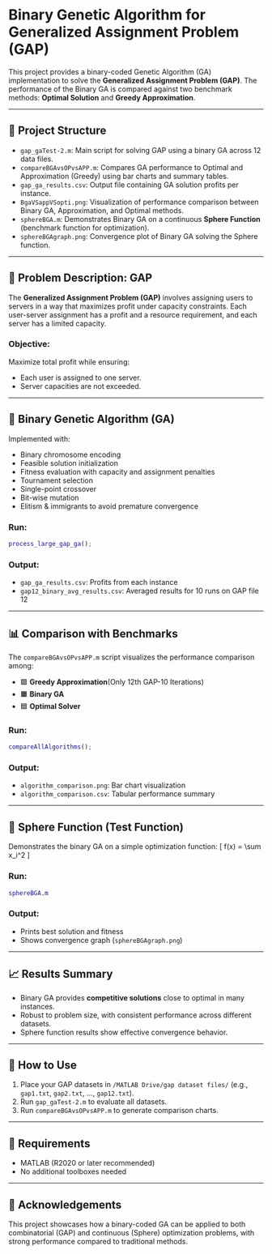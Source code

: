 # Binary Genetic Algorithm for Generalized Assignment Problem (GAP)

This project provides a binary-coded Genetic Algorithm (GA) implementation to solve the **Generalized Assignment Problem (GAP)**. The performance of the Binary GA is compared against two benchmark methods: **Optimal Solution** and **Greedy Approximation**.

---

## 📂 Project Structure

- `gap_gaTest-2.m`: Main script for solving GAP using a binary GA across 12 data files.
- `compareBGAvsOPvsAPP.m`: Compares GA performance to Optimal and Approximation (Greedy) using bar charts and summary tables.
- `gap_ga_results.csv`: Output file containing GA solution profits per instance.
- `BgaVSappVSopti.png`: Visualization of performance comparison between Binary GA, Approximation, and Optimal methods.
- `sphereBGA.m`: Demonstrates Binary GA on a continuous **Sphere Function** (benchmark function for optimization).
- `sphereBGAgraph.png`: Convergence plot of Binary GA solving the Sphere function.

---

## 📌 Problem Description: GAP

The **Generalized Assignment Problem (GAP)** involves assigning users to servers in a way that maximizes profit under capacity constraints. Each user-server assignment has a profit and a resource requirement, and each server has a limited capacity.

### Objective:
Maximize total profit while ensuring:
- Each user is assigned to one server.
- Server capacities are not exceeded.

---

## 🧬 Binary Genetic Algorithm (GA)

Implemented with:
- Binary chromosome encoding
- Feasible solution initialization
- Fitness evaluation with capacity and assignment penalties
- Tournament selection
- Single-point crossover
- Bit-wise mutation
- Elitism & immigrants to avoid premature convergence

### Run:
```matlab
process_large_gap_ga();
```

### Output:
- `gap_ga_results.csv`: Profits from each instance
- `gap12_binary_avg_results.csv`: Averaged results for 10 runs on GAP file 12

---

## 📊 Comparison with Benchmarks

The `compareBGAvsOPvsAPP.m` script visualizes the performance comparison among:

- 🟩 **Greedy Approximation**(Only 12th GAP-10 Iterations)
- 🟧 **Binary GA**
- 🟦 **Optimal Solver**

### Run:
```matlab
compareAllAlgorithms();
```

### Output:
- `algorithm_comparison.png`: Bar chart visualization
- `algorithm_comparison.csv`: Tabular performance summary

---

## 🔬 Sphere Function (Test Function)

Demonstrates the binary GA on a simple optimization function:
\[ f(x) = \sum x_i^2 \]

### Run:
```matlab
sphereBGA.m
```

### Output:
- Prints best solution and fitness
- Shows convergence graph (`sphereBGAgraph.png`)

---

## 📈 Results Summary

- Binary GA provides **competitive solutions** close to optimal in many instances.
- Robust to problem size, with consistent performance across different datasets.
- Sphere function results show effective convergence behavior.

---

## 📎 How to Use

1. Place your GAP datasets in `/MATLAB Drive/gap dataset files/` (e.g., `gap1.txt`, `gap2.txt`, ..., `gap12.txt`).
2. Run `gap_gaTest-2.m` to evaluate all datasets.
3. Run `compareBGAvsOPvsAPP.m` to generate comparison charts.

---

## 🧠 Requirements

- MATLAB (R2020 or later recommended)
- No additional toolboxes needed

---

## 📮 Acknowledgements

This project showcases how a binary-coded GA can be applied to both combinatorial (GAP) and continuous (Sphere) optimization problems, with strong performance compared to traditional methods.
